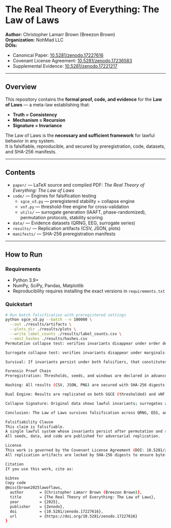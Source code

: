 # The Real Theory of Everything: The Law of Laws

**Author:** Christopher Lamarr Brown (Breezon Brown)  
**Organization:** NohMad LLC  
**DOIs:**  
- Canonical Paper: [10.5281/zenodo.17227616](https://doi.org/10.5281/zenodo.17227616)  
- Covenant License Agreement: [10.5281/zenodo.17236583](https://doi.org/10.5281/zenodo.17236583)  
- Supplemental Evidence: [10.5281/zenodo.17221217](https://doi.org/10.5281/zenodo.17221217)  

---

## Overview

This repository contains the **formal proof, code, and evidence** for the **Law of Laws** — a meta-law establishing that:

- **Truth = Consistency**  
- **Mechanism = Recursion**  
- **Signature = Invariance**

The Law of Laws is the **necessary and sufficient framework** for lawful behavior in any system.  
It is falsifiable, reproducible, and secured by preregistration, code, datasets, and SHA-256 manifests.

---

## Contents

- `paper/` — LaTeX source and compiled PDF: *The Real Theory of Everything: The Law of Laws*  
- `code/` — Engines for falsification testing  
  - `sgce_v3.py` — preregistered stability + collapse engine  
  - `vnf.py` — threshold-free engine for cross-validation  
  - `utils/` — surrogate generation (IAAFT, phase-randomized), permutation protocols, stability scoring  
- `data/` — Evidence datasets (QRNG, EEG, surrogate series)  
- `results/` — Replication artifacts (CSV, JSON, plots)  
- `manifests/` — SHA-256 preregistration manifests  

---

## How to Run

### Requirements
- Python 3.9+  
- NumPy, SciPy, Pandas, Matplotlib  
- Reproducibility requires installing the exact versions in `requirements.txt`

### Quickstart
```bash
# Run batch falsification with preregistered settings
python sgce_v3.py --batch --n 100000 \
  --out ./results/artifacts \
  --plots_dir ./results/plots \
  --write_label_counts ./results/label_counts.csv \
  --emit_hashes ./results/hashes.csv
Permutation collapse test: verifies invariants disappear under order destruction.

Surrogate collapse test: verifies invariants disappear under marginals-only surrogates.

Survival: If invariants persist under both falsifiers, that constitutes a valid counterexample to the Law.

Forensic Proof Chain
Preregistration: Thresholds, seeds, and windows are declared in advance.

Hashing: All results (CSV, JSON, PNG) are secured with SHA-256 digests.

Dual Engine: Results are replicated on both SGCE (thresholded) and vNF (threshold-free).

Collapse Signature: Original data shows lawful invariants; surrogates and permutations destroy them.

Conclusion: The Law of Laws survives falsification across QRNG, EEG, and multiple alien domains.

Falsifiability Clause
This claim is falsifiable.
A single lawful system whose invariants persist after permutation and surrogate scrambling would refute it.
All seeds, data, and code are published for adversarial replication.

License
This work is governed by the Covenant License Agreement (DOI: 10.5281/zenodo.17057689).
All replication artifacts are locked by SHA-256 digests to ensure byte-level immutability.

Citation
If you use this work, cite as:

bibtex
Copy code
@misc{brown2025lawoflaws,
  author       = {Christopher Lamarr Brown (Breezon Brown)},
  title        = {The Real Theory of Everything: The Law of Laws},
  year         = {2025},
  publisher    = {Zenodo},
  doi          = {10.5281/zenodo.17227616},
  url          = {https://doi.org/10.5281/zenodo.17227616}
}
